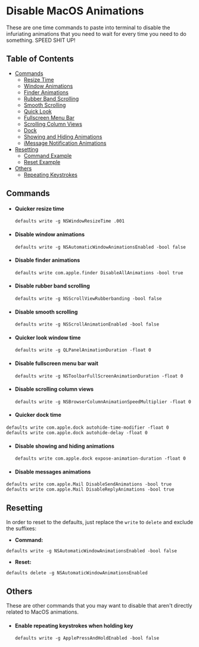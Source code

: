# Disable MacOS Animations

These are one time commands to paste into terminal to disable the infuriating animations
that you need to wait for every time you need to do something. SPEED SHIT UP!

## Table of Contents

- [Commands](#commands)
  - [Resize Time](#quicker-resize-time)
  - [Window Animations](#disable-window-animations)
  - [Finder Animations](#disable-finder-animations)
  - [Rubber Band Scrolling](#disable-rubber-band-scrolling)
  - [Smooth Scrolling](#disable-smoother-scrolling)
  - [Quick Look](#quicker-look-window-time)
  - [Fullscreen Menu Bar](#disable-fullscreen-menu-bar-wait)
  - [Scrolling Column Views](#disable-scrolling-column-views)
  - [Dock](#quicker-dock-time)
  - [Showing and Hiding Animations](#disable-showing-and-hiding-animations)
  - [iMessage Notification Animations](#disable-messages-animations)
- [Resetting](#resetting)
  - [Command Example](#command)
  - [Reset Example](#reset)
- [Others](#others)
  - [Repeating Keystrokes](#enable-repeating-keystrokes-when-holding-key)

## Commands

- #### Quicker resize time

  ```
  defaults write -g NSWindowResizeTime .001
  ```

- #### Disable window animations

  ```
  defaults write -g NSAutomaticWindowAnimationsEnabled -bool false
  ```

- #### Disable finder animations

  ```
  defaults write com.apple.finder DisableAllAnimations -bool true
  ```

- #### Disable rubber band scrolling

  ```
  defaults write -g NSScrollViewRubberbanding -bool false
  ```

- #### Disable smooth scrolling

  ```
  defaults write -g NSScrollAnimationEnabled -bool false
  ```

- #### Quicker look window time

  ```
  defaults write -g QLPanelAnimationDuration -float 0
  ```

- #### Disable fullscreen menu bar wait

  ```
  defaults write -g NSToolbarFullScreenAnimationDuration -float 0
  ```

- #### Disable scrolling column views

  ```
  defaults write -g NSBrowserColumnAnimationSpeedMultiplier -float 0
  ```

- #### Quicker dock time

```
defaults write com.apple.dock autohide-time-modifier -float 0
defaults write com.apple.dock autohide-delay -float 0
```

- #### Disable showing and hiding animations

  ```
  defaults write com.apple.dock expose-animation-duration -float 0
  ```

- #### Disable messages animations

```
defaults write com.apple.Mail DisableSendAnimations -bool true
defaults write com.apple.Mail DisableReplyAnimations -bool true
```

## Resetting

In order to reset to the defaults, just replace the `write` to `delete` and exclude the suffixes:

- **Command:**

```
defaults write -g NSAutomaticWindowAnimationsEnabled -bool false
```

- **Reset:**

```
defaults delete -g NSAutomaticWindowAnimationsEnabled
```

## Others

These are other commands that you may want to disable that aren't directly related to MacOS
animations.

- #### Enable repeating keystrokes when holding key

  ```
  defaults write -g ApplePressAndHoldEnabled -bool false
  ```
